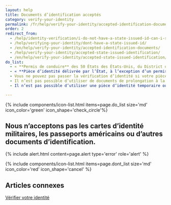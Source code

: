 ```yaml
---
layout: help 
title: Documents d’identification acceptés 
category: verify-your-identity 
permalink: /fr/help/verify-your-identity/accepted-identification-documents/ 
order: 2
redirect_from:
  - /help/identity-verification/i-do-not-have-a-state-issued-id-can-i-still-verify-my-identity/
  - /help/verifying-your-identity/dont-have-a-state-issued-id/
  - /en/help/verify-your-identity/accepted-identification-documents/
  - /help/verify-your-identity/accepted-state-issued-identification/
  - /en/help/verify-your-identity/accepted-state-issued-identification/
do_list: 
  - « **Permis de conduire** des 50 États des États-Unis, du District de Columbia (D.C.) et d’autres territoires des États-Unis (Guam, Îles Vierges des États-Unis, Samoa américaines, Îles Mariannes et Porto Rico). »
  - « **Pièce d’identité délivrée par l’État, à l’exception d’un permis de conduire.** Il s'agit d'une pièce d'identité délivrée par un État, le district de Columbia (D.C.) ou un territoire américain, qui atteste de l'identité mais ne donne pas le droit de conduire. » dont_list:
  - Vous ne pouvez pas passer la vérification d’identité si votre pièce d’identité a expiré.
  - Il n’est pas possible d’utiliser de documents de prolongation à la place d’une pièce d’identité toujours en cours de validité.
  - Il n’est pas possible d’utiliser une pièce d’identité temporaire ou au format papier. alert: <strong>Si vous ne disposez pas d’un permis de conduire ou d’une carte d'identité d'État en cours de validité, vous ne pouvez pas utiliser Login.gov pour vérifier votre identité.</strong> Veuillez contacter le centre d'assistance de l'organisme partenaire pour découvrir les autres options qui s’offrent à vous.

---
```



{% include components/icon-list.html items=page.do_list size='md' icon_color='green' icon_shape='check_circle'%}

## Nous n’acceptons pas les cartes d’identité militaires, les passeports américains ou d’autres documents d’identification.

{% include alert.html content=page.alert type='error' role='alert' %}


{% include components/icon-list.html items=page.dont_list size='md' icon_color='red' icon_shape='cancel' %}

## Articles connexes 

[Vérifier votre identité](/help/verify-your-identity/how-to-verify-your-identity/)